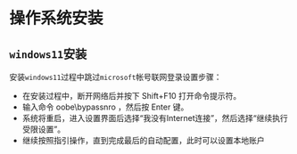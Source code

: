 # 操作系统安装



## `windows11`安装

安装`windows11`过程中跳过`microsoft`帐号联网登录设置步骤：

- 在安装过程中，断开网络后并按下 Shift+F10 打开命令提示符。
- 输入命令 oobe\bypassnro ，然后按 Enter 键。
- 系统将重启，进入设置界面后选择“我没有Internet连接”，然后选择“继续执行受限设置”。
- 继续按照指引操作，直到完成最后的自动配置，此时可以设置本地账户‌